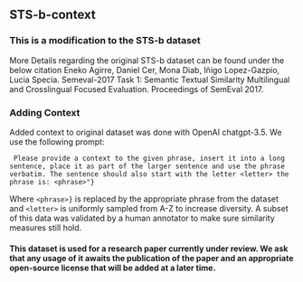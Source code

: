 ## STS-b-context
### This is a modification to the STS-b dataset 
   More Details regarding the original STS-b dataset can be found under the below citation
   Eneko Agirre, Daniel Cer, Mona Diab, Iñigo Lopez-Gazpio, Lucia
    Specia. Semeval-2017 Task 1: Semantic Textual Similarity
    Multilingual and Crosslingual Focused Evaluation. Proceedings of
    SemEval 2017.

### Adding Context
Added context to original dataset was done with OpenAI chatgpt-3.5.
We use the following prompt:

`
Please provide a context to the given phrase, insert it into a long sentence, place it as part of the larger sentence and use the phrase verbatim. The sentence should also start with the letter <letter> the phrase is: <phrase>"}`


Where `<phrase>}` is replaced by the appropriate phrase from the dataset and `<letter>` is uniformly sampled from A-Z to increase diversity.
A subset of this data was validated by a human annotator to make sure similarity measures still hold.


#### This dataset is used for a research paper currently under review. We ask that any usage of it awaits the publication of the paper and an appropriate open-source license that will be added at a later time.
